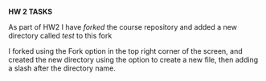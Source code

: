**HW 2 TASKS**

As part of HW2 I have *forked* the course repository and added a new directory called *test* to this fork

I forked using the Fork option in the top right corner of the screen, and created the new directory using the option to create a new file, then adding a slash after the directory name. 
